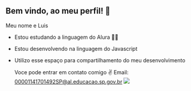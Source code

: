 ## Bem vindo, ao meu perfil! 🐆 

Meu nome e Luis
- Estou estudando a linguagem do Alura 🤹‍♀️
- Estou desenvolvendo na linguagem do Javascript
- Utilizo esse espaço para compartilhamento do meu desenvolvimento

   Voce pode entrar em contato comigo ✌
    Email: 00001141701492SP@al.educacao.sp.gov.br
  ![](https://media1.tenor.com/m/8OB-rlFG6W8AAAAd/renato-agusto.gif)

